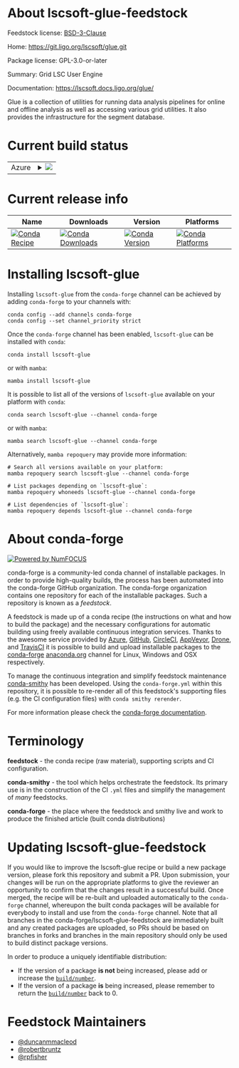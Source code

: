 About lscsoft-glue-feedstock
============================

Feedstock license: [BSD-3-Clause](https://github.com/conda-forge/lscsoft-glue-feedstock/blob/main/LICENSE.txt)

Home: https://git.ligo.org/lscsoft/glue.git

Package license: GPL-3.0-or-later

Summary: Grid LSC User Engine

Documentation: https://lscsoft.docs.ligo.org/glue/

Glue is a collection of utilities for running data analysis pipelines
for online and offline analysis as well as accessing various grid
utilities.  It also provides the infrastructure for the segment
database.


Current build status
====================


<table>
    
  <tr>
    <td>Azure</td>
    <td>
      <details>
        <summary>
          <a href="https://dev.azure.com/conda-forge/feedstock-builds/_build/latest?definitionId=600&branchName=main">
            <img src="https://dev.azure.com/conda-forge/feedstock-builds/_apis/build/status/lscsoft-glue-feedstock?branchName=main">
          </a>
        </summary>
        <table>
          <thead><tr><th>Variant</th><th>Status</th></tr></thead>
          <tbody><tr>
              <td>linux_64_python3.10.____cpython</td>
              <td>
                <a href="https://dev.azure.com/conda-forge/feedstock-builds/_build/latest?definitionId=600&branchName=main">
                  <img src="https://dev.azure.com/conda-forge/feedstock-builds/_apis/build/status/lscsoft-glue-feedstock?branchName=main&jobName=linux&configuration=linux%20linux_64_python3.10.____cpython" alt="variant">
                </a>
              </td>
            </tr><tr>
              <td>linux_64_python3.11.____cpython</td>
              <td>
                <a href="https://dev.azure.com/conda-forge/feedstock-builds/_build/latest?definitionId=600&branchName=main">
                  <img src="https://dev.azure.com/conda-forge/feedstock-builds/_apis/build/status/lscsoft-glue-feedstock?branchName=main&jobName=linux&configuration=linux%20linux_64_python3.11.____cpython" alt="variant">
                </a>
              </td>
            </tr><tr>
              <td>linux_64_python3.8.____cpython</td>
              <td>
                <a href="https://dev.azure.com/conda-forge/feedstock-builds/_build/latest?definitionId=600&branchName=main">
                  <img src="https://dev.azure.com/conda-forge/feedstock-builds/_apis/build/status/lscsoft-glue-feedstock?branchName=main&jobName=linux&configuration=linux%20linux_64_python3.8.____cpython" alt="variant">
                </a>
              </td>
            </tr><tr>
              <td>linux_64_python3.9.____cpython</td>
              <td>
                <a href="https://dev.azure.com/conda-forge/feedstock-builds/_build/latest?definitionId=600&branchName=main">
                  <img src="https://dev.azure.com/conda-forge/feedstock-builds/_apis/build/status/lscsoft-glue-feedstock?branchName=main&jobName=linux&configuration=linux%20linux_64_python3.9.____cpython" alt="variant">
                </a>
              </td>
            </tr><tr>
              <td>linux_aarch64_python3.10.____cpython</td>
              <td>
                <a href="https://dev.azure.com/conda-forge/feedstock-builds/_build/latest?definitionId=600&branchName=main">
                  <img src="https://dev.azure.com/conda-forge/feedstock-builds/_apis/build/status/lscsoft-glue-feedstock?branchName=main&jobName=linux&configuration=linux%20linux_aarch64_python3.10.____cpython" alt="variant">
                </a>
              </td>
            </tr><tr>
              <td>linux_aarch64_python3.11.____cpython</td>
              <td>
                <a href="https://dev.azure.com/conda-forge/feedstock-builds/_build/latest?definitionId=600&branchName=main">
                  <img src="https://dev.azure.com/conda-forge/feedstock-builds/_apis/build/status/lscsoft-glue-feedstock?branchName=main&jobName=linux&configuration=linux%20linux_aarch64_python3.11.____cpython" alt="variant">
                </a>
              </td>
            </tr><tr>
              <td>linux_aarch64_python3.8.____cpython</td>
              <td>
                <a href="https://dev.azure.com/conda-forge/feedstock-builds/_build/latest?definitionId=600&branchName=main">
                  <img src="https://dev.azure.com/conda-forge/feedstock-builds/_apis/build/status/lscsoft-glue-feedstock?branchName=main&jobName=linux&configuration=linux%20linux_aarch64_python3.8.____cpython" alt="variant">
                </a>
              </td>
            </tr><tr>
              <td>linux_aarch64_python3.9.____cpython</td>
              <td>
                <a href="https://dev.azure.com/conda-forge/feedstock-builds/_build/latest?definitionId=600&branchName=main">
                  <img src="https://dev.azure.com/conda-forge/feedstock-builds/_apis/build/status/lscsoft-glue-feedstock?branchName=main&jobName=linux&configuration=linux%20linux_aarch64_python3.9.____cpython" alt="variant">
                </a>
              </td>
            </tr><tr>
              <td>linux_ppc64le_python3.10.____cpython</td>
              <td>
                <a href="https://dev.azure.com/conda-forge/feedstock-builds/_build/latest?definitionId=600&branchName=main">
                  <img src="https://dev.azure.com/conda-forge/feedstock-builds/_apis/build/status/lscsoft-glue-feedstock?branchName=main&jobName=linux&configuration=linux%20linux_ppc64le_python3.10.____cpython" alt="variant">
                </a>
              </td>
            </tr><tr>
              <td>linux_ppc64le_python3.11.____cpython</td>
              <td>
                <a href="https://dev.azure.com/conda-forge/feedstock-builds/_build/latest?definitionId=600&branchName=main">
                  <img src="https://dev.azure.com/conda-forge/feedstock-builds/_apis/build/status/lscsoft-glue-feedstock?branchName=main&jobName=linux&configuration=linux%20linux_ppc64le_python3.11.____cpython" alt="variant">
                </a>
              </td>
            </tr><tr>
              <td>linux_ppc64le_python3.8.____cpython</td>
              <td>
                <a href="https://dev.azure.com/conda-forge/feedstock-builds/_build/latest?definitionId=600&branchName=main">
                  <img src="https://dev.azure.com/conda-forge/feedstock-builds/_apis/build/status/lscsoft-glue-feedstock?branchName=main&jobName=linux&configuration=linux%20linux_ppc64le_python3.8.____cpython" alt="variant">
                </a>
              </td>
            </tr><tr>
              <td>linux_ppc64le_python3.9.____cpython</td>
              <td>
                <a href="https://dev.azure.com/conda-forge/feedstock-builds/_build/latest?definitionId=600&branchName=main">
                  <img src="https://dev.azure.com/conda-forge/feedstock-builds/_apis/build/status/lscsoft-glue-feedstock?branchName=main&jobName=linux&configuration=linux%20linux_ppc64le_python3.9.____cpython" alt="variant">
                </a>
              </td>
            </tr><tr>
              <td>osx_64_python3.10.____cpython</td>
              <td>
                <a href="https://dev.azure.com/conda-forge/feedstock-builds/_build/latest?definitionId=600&branchName=main">
                  <img src="https://dev.azure.com/conda-forge/feedstock-builds/_apis/build/status/lscsoft-glue-feedstock?branchName=main&jobName=osx&configuration=osx%20osx_64_python3.10.____cpython" alt="variant">
                </a>
              </td>
            </tr><tr>
              <td>osx_64_python3.11.____cpython</td>
              <td>
                <a href="https://dev.azure.com/conda-forge/feedstock-builds/_build/latest?definitionId=600&branchName=main">
                  <img src="https://dev.azure.com/conda-forge/feedstock-builds/_apis/build/status/lscsoft-glue-feedstock?branchName=main&jobName=osx&configuration=osx%20osx_64_python3.11.____cpython" alt="variant">
                </a>
              </td>
            </tr><tr>
              <td>osx_64_python3.8.____cpython</td>
              <td>
                <a href="https://dev.azure.com/conda-forge/feedstock-builds/_build/latest?definitionId=600&branchName=main">
                  <img src="https://dev.azure.com/conda-forge/feedstock-builds/_apis/build/status/lscsoft-glue-feedstock?branchName=main&jobName=osx&configuration=osx%20osx_64_python3.8.____cpython" alt="variant">
                </a>
              </td>
            </tr><tr>
              <td>osx_64_python3.9.____cpython</td>
              <td>
                <a href="https://dev.azure.com/conda-forge/feedstock-builds/_build/latest?definitionId=600&branchName=main">
                  <img src="https://dev.azure.com/conda-forge/feedstock-builds/_apis/build/status/lscsoft-glue-feedstock?branchName=main&jobName=osx&configuration=osx%20osx_64_python3.9.____cpython" alt="variant">
                </a>
              </td>
            </tr><tr>
              <td>osx_arm64_python3.10.____cpython</td>
              <td>
                <a href="https://dev.azure.com/conda-forge/feedstock-builds/_build/latest?definitionId=600&branchName=main">
                  <img src="https://dev.azure.com/conda-forge/feedstock-builds/_apis/build/status/lscsoft-glue-feedstock?branchName=main&jobName=osx&configuration=osx%20osx_arm64_python3.10.____cpython" alt="variant">
                </a>
              </td>
            </tr><tr>
              <td>osx_arm64_python3.11.____cpython</td>
              <td>
                <a href="https://dev.azure.com/conda-forge/feedstock-builds/_build/latest?definitionId=600&branchName=main">
                  <img src="https://dev.azure.com/conda-forge/feedstock-builds/_apis/build/status/lscsoft-glue-feedstock?branchName=main&jobName=osx&configuration=osx%20osx_arm64_python3.11.____cpython" alt="variant">
                </a>
              </td>
            </tr><tr>
              <td>osx_arm64_python3.8.____cpython</td>
              <td>
                <a href="https://dev.azure.com/conda-forge/feedstock-builds/_build/latest?definitionId=600&branchName=main">
                  <img src="https://dev.azure.com/conda-forge/feedstock-builds/_apis/build/status/lscsoft-glue-feedstock?branchName=main&jobName=osx&configuration=osx%20osx_arm64_python3.8.____cpython" alt="variant">
                </a>
              </td>
            </tr><tr>
              <td>osx_arm64_python3.9.____cpython</td>
              <td>
                <a href="https://dev.azure.com/conda-forge/feedstock-builds/_build/latest?definitionId=600&branchName=main">
                  <img src="https://dev.azure.com/conda-forge/feedstock-builds/_apis/build/status/lscsoft-glue-feedstock?branchName=main&jobName=osx&configuration=osx%20osx_arm64_python3.9.____cpython" alt="variant">
                </a>
              </td>
            </tr><tr>
              <td>win_64_python3.10.____cpython</td>
              <td>
                <a href="https://dev.azure.com/conda-forge/feedstock-builds/_build/latest?definitionId=600&branchName=main">
                  <img src="https://dev.azure.com/conda-forge/feedstock-builds/_apis/build/status/lscsoft-glue-feedstock?branchName=main&jobName=win&configuration=win%20win_64_python3.10.____cpython" alt="variant">
                </a>
              </td>
            </tr><tr>
              <td>win_64_python3.11.____cpython</td>
              <td>
                <a href="https://dev.azure.com/conda-forge/feedstock-builds/_build/latest?definitionId=600&branchName=main">
                  <img src="https://dev.azure.com/conda-forge/feedstock-builds/_apis/build/status/lscsoft-glue-feedstock?branchName=main&jobName=win&configuration=win%20win_64_python3.11.____cpython" alt="variant">
                </a>
              </td>
            </tr><tr>
              <td>win_64_python3.8.____cpython</td>
              <td>
                <a href="https://dev.azure.com/conda-forge/feedstock-builds/_build/latest?definitionId=600&branchName=main">
                  <img src="https://dev.azure.com/conda-forge/feedstock-builds/_apis/build/status/lscsoft-glue-feedstock?branchName=main&jobName=win&configuration=win%20win_64_python3.8.____cpython" alt="variant">
                </a>
              </td>
            </tr><tr>
              <td>win_64_python3.9.____cpython</td>
              <td>
                <a href="https://dev.azure.com/conda-forge/feedstock-builds/_build/latest?definitionId=600&branchName=main">
                  <img src="https://dev.azure.com/conda-forge/feedstock-builds/_apis/build/status/lscsoft-glue-feedstock?branchName=main&jobName=win&configuration=win%20win_64_python3.9.____cpython" alt="variant">
                </a>
              </td>
            </tr>
          </tbody>
        </table>
      </details>
    </td>
  </tr>
</table>

Current release info
====================

| Name | Downloads | Version | Platforms |
| --- | --- | --- | --- |
| [![Conda Recipe](https://img.shields.io/badge/recipe-lscsoft--glue-green.svg)](https://anaconda.org/conda-forge/lscsoft-glue) | [![Conda Downloads](https://img.shields.io/conda/dn/conda-forge/lscsoft-glue.svg)](https://anaconda.org/conda-forge/lscsoft-glue) | [![Conda Version](https://img.shields.io/conda/vn/conda-forge/lscsoft-glue.svg)](https://anaconda.org/conda-forge/lscsoft-glue) | [![Conda Platforms](https://img.shields.io/conda/pn/conda-forge/lscsoft-glue.svg)](https://anaconda.org/conda-forge/lscsoft-glue) |

Installing lscsoft-glue
=======================

Installing `lscsoft-glue` from the `conda-forge` channel can be achieved by adding `conda-forge` to your channels with:

```
conda config --add channels conda-forge
conda config --set channel_priority strict
```

Once the `conda-forge` channel has been enabled, `lscsoft-glue` can be installed with `conda`:

```
conda install lscsoft-glue
```

or with `mamba`:

```
mamba install lscsoft-glue
```

It is possible to list all of the versions of `lscsoft-glue` available on your platform with `conda`:

```
conda search lscsoft-glue --channel conda-forge
```

or with `mamba`:

```
mamba search lscsoft-glue --channel conda-forge
```

Alternatively, `mamba repoquery` may provide more information:

```
# Search all versions available on your platform:
mamba repoquery search lscsoft-glue --channel conda-forge

# List packages depending on `lscsoft-glue`:
mamba repoquery whoneeds lscsoft-glue --channel conda-forge

# List dependencies of `lscsoft-glue`:
mamba repoquery depends lscsoft-glue --channel conda-forge
```


About conda-forge
=================

[![Powered by
NumFOCUS](https://img.shields.io/badge/powered%20by-NumFOCUS-orange.svg?style=flat&colorA=E1523D&colorB=007D8A)](https://numfocus.org)

conda-forge is a community-led conda channel of installable packages.
In order to provide high-quality builds, the process has been automated into the
conda-forge GitHub organization. The conda-forge organization contains one repository
for each of the installable packages. Such a repository is known as a *feedstock*.

A feedstock is made up of a conda recipe (the instructions on what and how to build
the package) and the necessary configurations for automatic building using freely
available continuous integration services. Thanks to the awesome service provided by
[Azure](https://azure.microsoft.com/en-us/services/devops/), [GitHub](https://github.com/),
[CircleCI](https://circleci.com/), [AppVeyor](https://www.appveyor.com/),
[Drone](https://cloud.drone.io/welcome), and [TravisCI](https://travis-ci.com/)
it is possible to build and upload installable packages to the
[conda-forge](https://anaconda.org/conda-forge) [anaconda.org](https://anaconda.org/)
channel for Linux, Windows and OSX respectively.

To manage the continuous integration and simplify feedstock maintenance
[conda-smithy](https://github.com/conda-forge/conda-smithy) has been developed.
Using the ``conda-forge.yml`` within this repository, it is possible to re-render all of
this feedstock's supporting files (e.g. the CI configuration files) with ``conda smithy rerender``.

For more information please check the [conda-forge documentation](https://conda-forge.org/docs/).

Terminology
===========

**feedstock** - the conda recipe (raw material), supporting scripts and CI configuration.

**conda-smithy** - the tool which helps orchestrate the feedstock.
                   Its primary use is in the construction of the CI ``.yml`` files
                   and simplify the management of *many* feedstocks.

**conda-forge** - the place where the feedstock and smithy live and work to
                  produce the finished article (built conda distributions)


Updating lscsoft-glue-feedstock
===============================

If you would like to improve the lscsoft-glue recipe or build a new
package version, please fork this repository and submit a PR. Upon submission,
your changes will be run on the appropriate platforms to give the reviewer an
opportunity to confirm that the changes result in a successful build. Once
merged, the recipe will be re-built and uploaded automatically to the
`conda-forge` channel, whereupon the built conda packages will be available for
everybody to install and use from the `conda-forge` channel.
Note that all branches in the conda-forge/lscsoft-glue-feedstock are
immediately built and any created packages are uploaded, so PRs should be based
on branches in forks and branches in the main repository should only be used to
build distinct package versions.

In order to produce a uniquely identifiable distribution:
 * If the version of a package **is not** being increased, please add or increase
   the [``build/number``](https://docs.conda.io/projects/conda-build/en/latest/resources/define-metadata.html#build-number-and-string).
 * If the version of a package **is** being increased, please remember to return
   the [``build/number``](https://docs.conda.io/projects/conda-build/en/latest/resources/define-metadata.html#build-number-and-string)
   back to 0.

Feedstock Maintainers
=====================

* [@duncanmmacleod](https://github.com/duncanmmacleod/)
* [@robertbruntz](https://github.com/robertbruntz/)
* [@rpfisher](https://github.com/rpfisher/)

